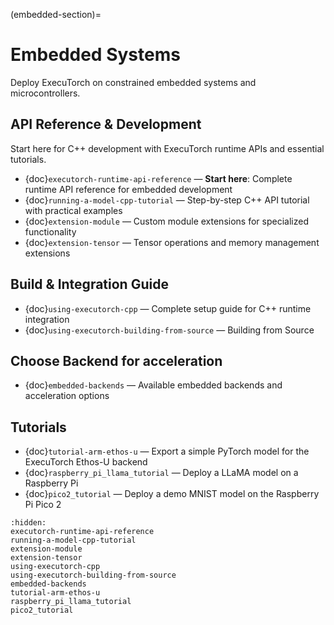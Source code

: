 (embedded-section)=

# Embedded Systems

Deploy ExecuTorch on constrained embedded systems and microcontrollers.

## API Reference & Development

Start here for C++ development with ExecuTorch runtime APIs and essential tutorials.

- {doc}`executorch-runtime-api-reference` — **Start here**: Complete runtime API reference for embedded development
- {doc}`running-a-model-cpp-tutorial` — Step-by-step C++ API tutorial with practical examples
- {doc}`extension-module` — Custom module extensions for specialized functionality
- {doc}`extension-tensor` — Tensor operations and memory management extensions

## Build & Integration Guide

- {doc}`using-executorch-cpp` — Complete setup guide for C++ runtime integration
- {doc}`using-executorch-building-from-source` — Building from Source

## Choose Backend for acceleration

- {doc}`embedded-backends` — Available embedded backends and acceleration options

## Tutorials

- {doc}`tutorial-arm-ethos-u` — Export a simple PyTorch model for the ExecuTorch Ethos-U backend
- {doc}`raspberry_pi_llama_tutorial` — Deploy a LLaMA model on a Raspberry Pi
- {doc}`pico2_tutorial` — Deploy a demo MNIST model on the Raspberry Pi Pico 2


```{toctree}
:hidden:
executorch-runtime-api-reference
running-a-model-cpp-tutorial
extension-module
extension-tensor
using-executorch-cpp
using-executorch-building-from-source
embedded-backends
tutorial-arm-ethos-u
raspberry_pi_llama_tutorial
pico2_tutorial
